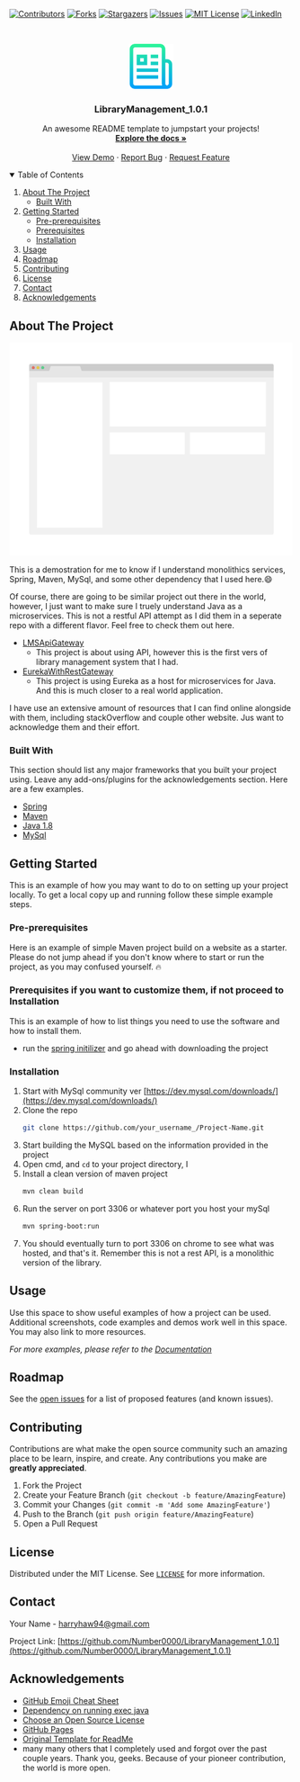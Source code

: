 <!--
*** Thanks for checking out the Best-README-Template. If you have a suggestion
*** that would make this better, please fork the repo and create a pull request
*** or simply open an issue with the tag "enhancement".
*** Thanks again! Now go create something AMAZING! :D
-->

<!-- PROJECT SHIELDS -->
<!--
*** I'm using markdown "reference style" links for readability.
*** Reference links are enclosed in brackets [ ] instead of parentheses ( ).
*** See the bottom of this document for the declaration of the reference variables
*** for contributors-url, forks-url, etc. This is an optional, concise syntax you may use.
*** https://www.markdownguide.org/basic-syntax/#reference-style-links
-->

[![Contributors][contributors-shield]][contributors-url]
[![Forks][forks-shield]][forks-url]
[![Stargazers][stars-shield]][stars-url]
[![Issues][issues-shield]][issues-url]
[![MIT License][license-shield]][license-url]
[![LinkedIn][linkedin-shield]][linkedin-url]

<!-- PROJECT LOGO -->
<br />
<p align="center">
  <a href="https://github.com/Number0000/Best-README-Template">
    <img src="images/logo.png" alt="Logo" width="80" height="80">
  </a>

  <h3 align="center">LibraryManagement_1.0.1</h3>
  <p align="center">
    An awesome README template to jumpstart your projects!
    <br />
    <a href="https://github.com/Number0000/Best-README-Template"><strong>Explore the docs »</strong></a>
    <br />
    <br />
    <a href="https://github.com/Number0000/Best-README-Template">View Demo</a>
    ·
    <a href="https://github.com/Number0000/Best-README-Template/issues">Report Bug</a>
    ·
    <a href="https://github.com/Number0000/Best-README-Template/issues">Request Feature</a>
  </p>
</p>

<!-- TABLE OF CONTENTS -->
<details open="open">
  <summary>Table of Contents</summary>
  <ol>
    <li>
      <a href="#about-the-project">About The Project</a>
      <ul>
        <li><a href="#built-with">Built With</a></li>
      </ul>
    </li>
    <li>
      <a href="#getting-started">Getting Started</a>
      <ul>
        <li><a href="#prerequisites">Pre-prerequisites</a></li>
        <li><a href="#prerequisites">Prerequisites</a></li>
        <li><a href="#installation">Installation</a></li>
      </ul>
    </li>
    <li><a href="#usage">Usage</a></li>
    <li><a href="#roadmap">Roadmap</a></li>
    <li><a href="#contributing">Contributing</a></li>
    <li><a href="#license">License</a></li>
    <li><a href="#contact">Contact</a></li>
    <li><a href="#acknowledgements">Acknowledgements</a></li>
  </ol>
</details>

<!-- ABOUT THE PROJECT -->

## About The Project

[![Product Name Screen Shot][product-screenshot]](https://example.com)

This is a demostration for me to know if I understand monolithics services, Spring, Maven, MySql, and some other dependency that I used here.:smile:

Of course, there are going to be similar project out there in the world, however, I just want to make sure I truely understand Java as a microservices. This is not a restful API attempt as I did them in a seperate repo with a different flavor. Feel free to check them out here.

- [LMSApiGateway](https://github.com/Number0000/LMSApiGateway)
  - This project is about using API, however this is the first vers of library management system that I had.
- [EurekaWithRestGateway](https://github.com/Number0000/EurekaWithRestGateway)
  - This project is using Eureka as a host for microservices for Java. And this is much closer to a real world application.

I have use an extensive amount of resources that I can find online alongside with them, including stackOverflow and couple other website. Jus want to acknowledge them and their effort.

### Built With

This section should list any major frameworks that you built your project using. Leave any add-ons/plugins for the acknowledgements section. Here are a few examples.

- [Spring](https://start.spring.io/)
- [Maven](https://mvnrepository.com/)
- [Java 1.8](https://www.oracle.com/java/technologies/javase/javase-jdk8-downloads.html)
- [MySql](https://www.mysql.com/)

<!-- GETTING STARTED -->

## Getting Started

This is an example of how you may want to do to on setting up your project locally.
To get a local copy up and running follow these simple example steps.

### Pre-prerequisites

Here is an example of simple Maven project build on a website as a starter. Please do not jump ahead if you don't know where to start or run the project, as you may confused yourself. :fire:

### Prerequisites if you want to customize them, if not proceed to Installation

This is an example of how to list things you need to use the software and how to install them.

- run the [spring initilizer](https://start.spring.io/) and go ahead with downloading the project

### Installation

1. Start with MySql community ver [https://dev.mysql.com/downloads/](https://dev.mysql.com/downloads/)
2. Clone the repo
   ```sh
   git clone https://github.com/your_username_/Project-Name.git
   ```
3. Start building the MySQL based on the information provided in the project
4. Open cmd, and `cd` to your project directory, I
5. Install a clean version of maven project
   ```sh
   mvn clean build
   ```
6. Run the server on port 3306 or whatever port you host your mySql
   ```sh
   mvn spring-boot:run
   ```
7. You should eventually turn to port 3306 on chrome to see what was hosted, and that's it. Remember this is not a rest API, is a monolithic version of the library.

<!-- USAGE EXAMPLES -->

## Usage

Use this space to show useful examples of how a project can be used. Additional screenshots, code examples and demos work well in this space. You may also link to more resources.

_For more examples, please refer to the [Documentation](https://example.com)_

<!-- ROADMAP -->

## Roadmap

See the [open issues](https://github.com/Number0000/LibraryManagement_1.0.1/issues) for a list of proposed features (and known issues).

<!-- CONTRIBUTING -->

## Contributing

Contributions are what make the open source community such an amazing place to be learn, inspire, and create. Any contributions you make are **greatly appreciated**.

1. Fork the Project
2. Create your Feature Branch (`git checkout -b feature/AmazingFeature`)
3. Commit your Changes (`git commit -m 'Add some AmazingFeature'`)
4. Push to the Branch (`git push origin feature/AmazingFeature`)
5. Open a Pull Request

<!-- LICENSE -->

## License

Distributed under the MIT License. See [`LICENSE`](https://github.com/Number0000/LibraryManagement_1.0.1/blob/master/LICENSE.txt) for more information.

<!-- CONTACT -->

## Contact

Your Name - harryhaw94@gmail.com

Project Link: [https://github.com/Number0000/LibraryManagement_1.0.1](https://github.com/Number0000/LibraryManagement_1.0.1)

<!-- ACKNOWLEDGEMENTS -->

## Acknowledgements

- [GitHub Emoji Cheat Sheet](https://www.webpagefx.com/tools/emoji-cheat-sheet)
- [Dependency on running exec java](https://mvnrepository.com/artifact/org.codehaus.mojo/exec-maven-plugin/3.0.0)
- [Choose an Open Source License](https://choosealicense.com)
- [GitHub Pages](https://pages.github.com)
- [Original Template for ReadMe](https://github.com/othneildrew/Best-README-Template)
- many many others that I completely used and forgot over the past couple years. Thank you, geeks. Because of your pioneer contribution, the world is more open.

<!-- MARKDOWN LINKS & IMAGES -->
<!-- https://www.markdownguide.org/basic-syntax/#reference-style-links -->

[contributors-shield]: https://img.shields.io/github/contributors/Number0000/LibraryManagement_1.0.1.svg?style=for-the-badge
[contributors-url]: https://github.com/Number0000/LibraryManagement_1.0.1/graphs/contributors
[forks-shield]: https://img.shields.io/github/forks/Number0000/LibraryManagement_1.0.1.svg?style=for-the-badge
[forks-url]: https://github.com/Number0000/LibraryManagement_1.0.1/network/members
[stars-shield]: https://img.shields.io/github/stars/Number0000/LibraryManagement_1.0.1.svg?style=for-the-badge
[stars-url]: https://github.com/Number0000/LibraryManagement_1.0.1/stargazers
[issues-shield]: https://img.shields.io/github/issues/Number0000/LibraryManagement_1.0.1.svg?style=for-the-badge
[issues-url]: https://github.com/Number0000/LibraryManagement_1.0.1/issues
[license-shield]: https://img.shields.io/github/license/Number0000/LibraryManagement_1.0.1.svg?style=for-the-badge
[license-url]: https://github.com/Number0000/LibraryManagement_1.0.1/blob/master/LICENSE.txt
[linkedin-shield]: https://img.shields.io/badge/-LinkedIn-black.svg?style=for-the-badge&logo=linkedin&colorB=555
[linkedin-url]: https://www.linkedin.com/in/harry-chang-bb8b94aa/
[product-screenshot]: images/screenshot.png
